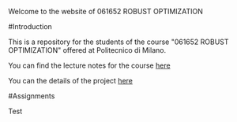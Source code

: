 Welcome to the website of 061652 ROBUST OPTIMIZATION

#Introduction

This is a repository for the students of the course "061652 ROBUST OPTIMIZATION" offered at Politecnico di Milano.

You can find the lecture notes for the course [here](http://tintin.hec.ca/pages/erick.delage/MATH80624_LectureNotes.pdf)

You can the details of the project [here](./project.md)


#Assignments

Test
